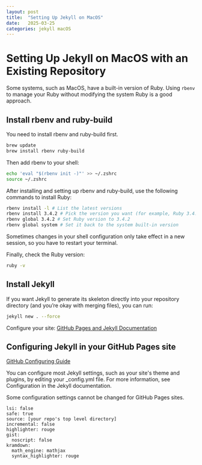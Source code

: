 ```yaml
---
layout: post
title:  "Setting Up Jekyll on MacOS"
date:   2025-03-25
categories: jekyll macOS
---
```


# Setting Up Jekyll on MacOS with an Existing Repository

Some systems, such as MacOS, have a built-in version of Ruby. Using `rbenv` to manage your Ruby without modifying the system Ruby is a good approach.

## Install rbenv and ruby-build

You need to install rbenv and ruby-build first.
```bash
brew update
brew install rbenv ruby-build
```

Then add rbenv to your shell:
```bash
echo 'eval "$(rbenv init -)"' >> ~/.zshrc
source ~/.zshrc
```

After installing and setting up rbenv and ruby-build, use the following commands to install Ruby:

```bash
rbenv install -l # List the latest versions
rbenv install 3.4.2 # Pick the version you want (for example, Ruby 3.4.2) and install it
rbenv global 3.4.2 # Set Ruby version to 3.4.2
rbenv global system # Set it back to the system built-in version
```

Sometimes changes in your shell configuration only take effect in a new session, so you have to restart your terminal.

Finally, check the Ruby version:

```bash
ruby -v
```

## Install Jekyll

If you want Jekyll to generate its skeleton directly into your repository directory (and you’re okay with merging files), you can run:

```bash
jekyll new . --force
```

Configure your site: [GitHub Pages and Jekyll Documentation](https://docs.github.com/en/pages/setting-up-a-github-pages-site-with-jekyll/about-github-pages-and-jekyll)

## Configuring Jekyll in your GitHub Pages site

[GitHub Configuring Guide](https://docs.github.com/en/pages/setting-up-a-github-pages-site-with-jekyll/about-github-pages-and-jekyll)

You can configure most Jekyll settings, such as your site's theme and plugins, by editing your _config.yml file. For more information, see Configuration in the Jekyll documentation.

Some configuration settings cannot be changed for GitHub Pages sites.
```
lsi: false
safe: true
source: [your repo's top level directory]
incremental: false
highlighter: rouge
gist:
  noscript: false
kramdown:
  math_engine: mathjax
  syntax_highlighter: rouge
```